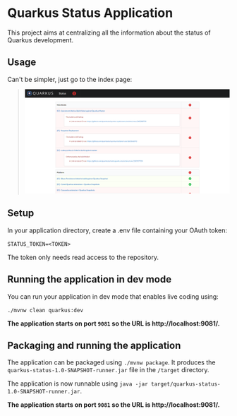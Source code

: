 # Quarkus Status Application

This project aims at centralizing all the information about the status of Quarkus development.

## Usage

Can't be simpler, just go to the index page:

> ![Index Page](/documentation/screenshots/index.png?raw=true "Index Page")

## Setup

In your application directory, create a .env file containing your OAuth token:

```
STATUS_TOKEN=<TOKEN>
```

The token only needs read access to the repository.

## Running the application in dev mode

You can run your application in dev mode that enables live coding using:
```
./mvnw clean quarkus:dev
```

**The application starts on port `9081` so the URL is http://localhost:9081/.**

## Packaging and running the application

The application can be packaged using `./mvnw package`.
It produces the `quarkus-status-1.0-SNAPSHOT-runner.jar` file in the `/target` directory.

The application is now runnable using `java -jar target/quarkus-status-1.0-SNAPSHOT-runner.jar`.

**The application starts on port `9081` so the URL is http://localhost:9081/.**
